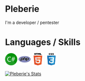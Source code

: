 # Pleberie
I'm a developer / pentester



# Languages / Skills

<code><img height="40" src="https://raw.githubusercontent.com/github/explore/80688e429a7d4ef2fca1e82350fe8e3517d3494d/topics/csharp/csharp.png"></code>
<code><img height="40" src="https://raw.githubusercontent.com/github/explore/80688e429a7d4ef2fca1e82350fe8e3517d3494d/topics/php/php.png"></code>
<code><img height="40" src="https://raw.githubusercontent.com/github/explore/80688e429a7d4ef2fca1e82350fe8e3517d3494d/topics/html/html.png"></code>
<code><img height="40" src="https://raw.githubusercontent.com/github/explore/80688e429a7d4ef2fca1e82350fe8e3517d3494d/topics/css/css.png"></code>



<a href="https://github.com/Pleberie">
  <img align="center" src="https://github-readme-stats.vercel.app/api?username=Pleberie&show_icons=true&include_all_commits=true&show_icons=true&title_color=5897fc&icon_color=79ff97&text_color=9f9f9f&bg_color=151515" alt="Pleberie's Stats" />
</a>
<br><br>
<a href="https://github.com/Pleberie?tab=repositories">
  <img align="center" src="https://github-readme-stats.vercel.app/api/top-langs/?username=Pleberie&layout=compact&show_icons=true&title_color=fff&icon_color=79ff97&text_color=9f9f9f&bg_color=151515" alt='My most used languages" />
</a>
<br>
<br>
